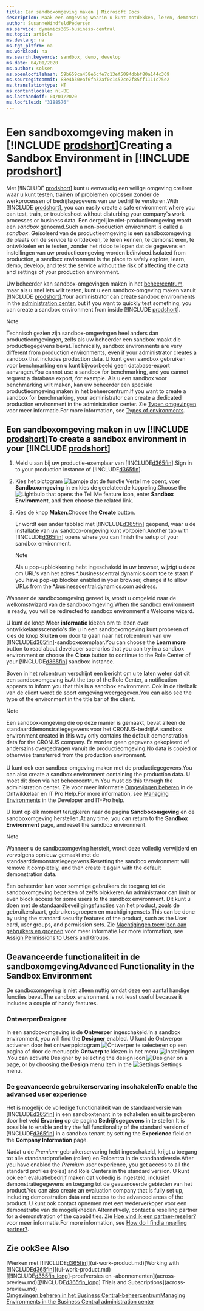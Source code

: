 ```yaml
---
title: Een sandboxomgeving maken | Microsoft Docs
description: Maak een omgeving waarin u kunt ontdekken, leren, demonstreren, ontwikkelen en testen.
author: SusanneWindfeldPedersen
ms.service: dynamics365-business-central
ms.topic: article
ms.devlang: na
ms.tgt_pltfrm: na
ms.workload: na
ms.search.keywords: sandbox, demo, develop
ms.date: 04/01/2020
ms.author: solsen
ms.openlocfilehash: 59b659ca458e6cfe7c13ef5094dbbf80a144c369
ms.sourcegitcommit: 88e4b30eaf6fa32af0c1452ce2f85ff1111c75e2
ms.translationtype: HT
ms.contentlocale: nl-BE
ms.lasthandoff: 04/01/2020
ms.locfileid: "3188576"
---
```

# <a name="creating-a-sandbox-environment-in-prodshort"></a><span data-ttu-id="339c4-103">Een sandboxomgeving maken in [!INCLUDE [prodshort](includes/prodshort.md)]</span><span class="sxs-lookup"><span data-stu-id="339c4-103">Creating a Sandbox Environment in [!INCLUDE [prodshort](includes/prodshort.md)]</span></span>

<span data-ttu-id="339c4-104">Met [!INCLUDE [prodshort](includes/prodshort.md)] kunt u eenvoudig een veilige omgeving creëren waar u kunt testen, trainen of problemen oplossen zonder de werkprocessen of bedrijfsgegevens van uw bedrijf te verstoren.</span><span class="sxs-lookup"><span data-stu-id="339c4-104">With [!INCLUDE [prodshort](includes/prodshort.md)], you can easily create a safe environment where you can test, train, or troubleshoot without disturbing your company's work processes or business data.</span></span> <span data-ttu-id="339c4-105">Een dergelijke niet-productieomgeving wordt een *sandbox* genoemd.</span><span class="sxs-lookup"><span data-stu-id="339c4-105">Such a non-production environment is called a *sandbox*.</span></span> <span data-ttu-id="339c4-106">Geïsoleerd van de productieomgeving is een sandboxomgeving de plaats om de service te ontdekken, te leren kennen, te demonstreren, te ontwikkelen en te testen, zonder het risico te lopen dat de gegevens en instellingen van uw productieomgeving worden beïnvloed.</span><span class="sxs-lookup"><span data-stu-id="339c4-106">Isolated from production, a sandbox environment is the place to safely explore, learn, demo, develop, and test the service without the risk of affecting the data and settings of your production environment.</span></span>  

<span data-ttu-id="339c4-107">Uw beheerder kan sandbox-omgevingen maken in het [beheercentrum](/dynamics365/business-central/dev-itpro/administration/tenant-admin-center-environments?toc=/dynamics365/business-central/toc.json), maar als u snel iets wilt testen, kunt u een sandbox-omgeving maken vanuit [!INCLUDE [prodshort](includes/prodshort.md)].</span><span class="sxs-lookup"><span data-stu-id="339c4-107">Your administrator can create sandbox environments in the [administration center](/dynamics365/business-central/dev-itpro/administration/tenant-admin-center-environments?toc=/dynamics365/business-central/toc.json), but if you want to quickly test something, you can create a sandbox environment from inside [!INCLUDE [prodshort](includes/prodshort.md)].</span></span>  

> [!NOTE]
> <span data-ttu-id="339c4-108">Technisch gezien zijn sandbox-omgevingen heel anders dan productieomgevingen, zelfs als uw beheerder een sandbox maakt die productiegegevens bevat.</span><span class="sxs-lookup"><span data-stu-id="339c4-108">Technically, sandbox environments are very different from production environments, even if your administrator creates a sandbox that includes production data.</span></span> <span data-ttu-id="339c4-109">U kunt geen sandbox gebruiken voor benchmarking en u kunt bijvoorbeeld geen database-export aanvragen.</span><span class="sxs-lookup"><span data-stu-id="339c4-109">You cannot use a sandbox for benchmarking, and you cannot request a database export, for example.</span></span> <span data-ttu-id="339c4-110">Als u een sandbox voor benchmarking wilt maken, kan uw beheerder een speciale productieomgeving maken in het beheercentrum.</span><span class="sxs-lookup"><span data-stu-id="339c4-110">If you want to create a sandbox for benchmarking, your administrator can create a dedicated production environment in the administration center.</span></span> <span data-ttu-id="339c4-111">Zie [Typen omgevingen](/dynamics365/business-central/dev-itpro/administration/tenant-admin-center-environments#types-of-environments) voor meer informatie.</span><span class="sxs-lookup"><span data-stu-id="339c4-111">For more information, see [Types of environments](/dynamics365/business-central/dev-itpro/administration/tenant-admin-center-environments#types-of-environments).</span></span>

## <a name="to-create-a-sandbox-environment-in-your-prodshort"></a><span data-ttu-id="339c4-112">Een sandboxomgeving maken in uw [!INCLUDE [prodshort](includes/prodshort.md)]</span><span class="sxs-lookup"><span data-stu-id="339c4-112">To create a sandbox environment in your [!INCLUDE [prodshort](includes/prodshort.md)]</span></span>

1. <span data-ttu-id="339c4-113">Meld u aan bij uw productie-exemplaar van [!INCLUDE[d365fin](includes/d365fin_md.md)].</span><span class="sxs-lookup"><span data-stu-id="339c4-113">Sign in to your production instance of [!INCLUDE[d365fin](includes/d365fin_md.md)].</span></span>

2. <span data-ttu-id="339c4-114">Kies het pictogram ![Lampje dat de functie Vertel me opent](media/ui-search/search_small.png "Vertel me wat u wilt doen"), voer **Sandboxomgeving** in en kies de gerelateerde koppeling.</span><span class="sxs-lookup"><span data-stu-id="339c4-114">Choose the ![Lightbulb that opens the Tell Me feature](media/ui-search/search_small.png "Tell me what you want to do") icon, enter **Sandbox Environment**, and then choose the related link.</span></span>
    <!-- ![Sandbox Environment Setup](./media/across-sandbox/sandbox-environment-setup.png) -->
3. <span data-ttu-id="339c4-115">Kies de knop **Maken**.</span><span class="sxs-lookup"><span data-stu-id="339c4-115">Choose the **Create** button.</span></span>  

    <span data-ttu-id="339c4-116">Er wordt een ander tabblad met [!INCLUDE[d365fin](includes/d365fin_md.md)] geopend, waar u de installatie van uw sandbox-omgeving kunt voltooien.</span><span class="sxs-lookup"><span data-stu-id="339c4-116">Another tab with [!INCLUDE[d365fin](includes/d365fin_md.md)] opens where you can finish the setup of your sandbox environment.</span></span>

    > [!NOTE]  
    >  <span data-ttu-id="339c4-117">Als u pop-upblokkering hebt ingeschakeld in uw browser, wijzigt u deze om URL's van het adres \*.businesscentral.dynamics.com toe te staan.</span><span class="sxs-lookup"><span data-stu-id="339c4-117">If you have pop-up blocker enabled in your browser, change it to allow URLs from the \*.businesscentral.dynamics.com address.</span></span>

<span data-ttu-id="339c4-118">Wanneer de sandboxomgeving gereed is, wordt u omgeleid naar de welkomstwizard van de sandboxomgeving.</span><span class="sxs-lookup"><span data-stu-id="339c4-118">When the sandbox environment is ready, you will be redirected to sandbox environment's Welcome wizard.</span></span>
<!-- ![Sandbox Welcome Wizard](./media/across-sandbox/sandbox-wizard.png) -->

<span data-ttu-id="339c4-119">U kunt de knop **Meer informatie** kiezen om te lezen over ontwikkelaarsscenario's die u in een sandboxomgeving kunt proberen of kies de knop **Sluiten** om door te gaan naar het rolcentrum van uw [!INCLUDE[d365fin](includes/d365fin_md.md)]-sandboxexemplaar.</span><span class="sxs-lookup"><span data-stu-id="339c4-119">You can choose the **Learn more** button to read about developer scenarios that you can try in a sandbox environment or choose the **Close** button to continue to the Role Center of your [!INCLUDE[d365fin](includes/d365fin_md.md)] sandbox instance.</span></span>

<span data-ttu-id="339c4-120">Boven in het rolcentrum verschijnt een bericht om u te laten weten dat dit een sandboxomgeving is.</span><span class="sxs-lookup"><span data-stu-id="339c4-120">At the top of the Role Center, a notification appears to inform you that this is a sandbox environment.</span></span> <span data-ttu-id="339c4-121">Ook in de titelbalk van de client wordt de soort omgeving weergegeven.</span><span class="sxs-lookup"><span data-stu-id="339c4-121">You can also see the type of the environment in the title bar of the client.</span></span>
    <!-- ![Sandbox RoleCenter Notification](./media/across-sandbox/sandbox-rolecenter-notification.png) -->

> [!NOTE]
> <span data-ttu-id="339c4-122">Een sandbox-omgeving die op deze manier is gemaakt, bevat alleen de standaarddemonstratiegegevens voor het CRONUS-bedrijf.</span><span class="sxs-lookup"><span data-stu-id="339c4-122">A sandbox environment created in this way only contains the default demonstration data for the CRONUS company.</span></span> <span data-ttu-id="339c4-123">Er worden geen gegevens gekopieerd of anderszins overgedragen vanuit de productieomgeving.</span><span class="sxs-lookup"><span data-stu-id="339c4-123">No data is copied or otherwise transferred from the production environment.</span></span><br /><br />
> <span data-ttu-id="339c4-124">U kunt ook een sandbox-omgeving maken met de productiegegevens.</span><span class="sxs-lookup"><span data-stu-id="339c4-124">You can also create a sandbox environment containing the production data.</span></span> <span data-ttu-id="339c4-125">U moet dit doen via het beheercentrum.</span><span class="sxs-lookup"><span data-stu-id="339c4-125">You must do this through the administration center.</span></span> <span data-ttu-id="339c4-126">Zie voor meer informatie [Omgevingen beheren](/dynamics365/business-central/dev-itpro/administration/tenant-admin-center-environments) in de Ontwikkelaar en IT Pro Help.</span><span class="sxs-lookup"><span data-stu-id="339c4-126">For more information, see [Managing Environments](/dynamics365/business-central/dev-itpro/administration/tenant-admin-center-environments) in the Developer and IT-Pro help.</span></span>

<span data-ttu-id="339c4-127">U kunt op elk moment terugkeren naar de pagina **Sandboxomgeving** en de sandboxomgeving herstellen.</span><span class="sxs-lookup"><span data-stu-id="339c4-127">At any time, you can return to the **Sandbox Environment** page, and reset the sandbox environment.</span></span>

> [!NOTE]  
> <span data-ttu-id="339c4-128">Wanneer u de sandboxomgeving herstelt, wordt deze volledig verwijderd en vervolgens opnieuw gemaakt met de standaarddemonstratiegegevens.</span><span class="sxs-lookup"><span data-stu-id="339c4-128">Resetting the sandbox environment will remove it completely, and then create it again with the default demonstration data.</span></span>  

<!--To switch between your production and sandbox environments, you can use the Business Central app launcher.
    ![Sandbox Dynamics365 Menu](./media/across-sandbox/sandbox-dynamics365-menu.png) -->

<span data-ttu-id="339c4-129">Een beheerder kan voor sommige gebruikers de toegang tot de sandboxomgeving beperken of zelfs blokkeren.</span><span class="sxs-lookup"><span data-stu-id="339c4-129">An administrator can limit or even block access for some users to the sandbox environment.</span></span> <span data-ttu-id="339c4-130">Dit kunt u doen met de standaardbeveiligingsfuncties van het product, zoals de gebruikerskaart, gebruikersgroepen en machtigingensets.</span><span class="sxs-lookup"><span data-stu-id="339c4-130">This can be done by using the standard security features of the product, such as the User card, user groups, and permission sets.</span></span> <span data-ttu-id="339c4-131">Zie [Machtigingen toewijzen aan gebruikers en groepen](ui-define-granular-permissions.md) voor meer informatie.</span><span class="sxs-lookup"><span data-stu-id="339c4-131">For more information, see [Assign Permissions to Users and Groups](ui-define-granular-permissions.md).</span></span>  

<!-- ![Sandbox Permission Sets](./media/across-sandbox/sandbox-permission-sets.png) -->

## <a name="advanced-functionality-in-the-sandbox-environment"></a><span data-ttu-id="339c4-132">Geavanceerde functionaliteit in de sandboxomgeving</span><span class="sxs-lookup"><span data-stu-id="339c4-132">Advanced Functionality in the Sandbox Environment</span></span>

<span data-ttu-id="339c4-133">De sandboxomgeving is niet alleen nuttig omdat deze een aantal handige functies bevat.</span><span class="sxs-lookup"><span data-stu-id="339c4-133">The sandbox environment is not least useful because it includes a couple of handy features.</span></span>

### <a name="designer"></a><span data-ttu-id="339c4-134">Ontwerper</span><span class="sxs-lookup"><span data-stu-id="339c4-134">Designer</span></span>

<span data-ttu-id="339c4-135">In een sandboxomgeving is de **Ontwerper** ingeschakeld.</span><span class="sxs-lookup"><span data-stu-id="339c4-135">In a sandbox environment, you will find the **Designer** enabled.</span></span> <span data-ttu-id="339c4-136">U kunt de Ontwerper activeren door het ontwerppictogram ![Ontwerper](./media/across-sandbox/sandbox-inclient-design-icon.png) te selecteren op een pagina of door de menuoptie **Ontwerp** te kiezen in het menu ![Instellingen](media/ui-experience/settings_icon_small.png).</span><span class="sxs-lookup"><span data-stu-id="339c4-136">You can activate Designer by selecting the design icon ![Designer](./media/across-sandbox/sandbox-inclient-design-icon.png) on a page, or by choosing the **Design** menu item in the ![Settings](media/ui-experience/settings_icon_small.png) Settings menu.</span></span>

<!-- ![In-client Designer](./media/across-sandbox/sandbox-inclient-designer.png) -->

### <a name="to-enable-the-advanced-user-experience"></a><span data-ttu-id="339c4-137">De geavanceerde gebruikerservaring inschakelen</span><span class="sxs-lookup"><span data-stu-id="339c4-137">To enable the advanced user experience</span></span>
<span data-ttu-id="339c4-138">Het is mogelijk de volledige functionaliteit van de standaardversie van [!INCLUDE[d365fin](includes/d365fin_md.md)] in een sandboxtenant in te schakelen en uit te proberen door het veld **Ervaring** op de pagina **Bedrijfsgegevens** in te stellen.</span><span class="sxs-lookup"><span data-stu-id="339c4-138">It is possible to enable and try the full functionality of the standard version of [!INCLUDE[d365fin](includes/d365fin_md.md)] in a sandbox tenant by setting the **Experience** field on the **Company Information** page.</span></span>

<!-- ![Sandbox Environment Advanced](./media/across-sandbox/sandbox-advanced.png) -->

<!-- ![Sandbox Production](./media/across-sandbox/sandbox-production.png) -->

<span data-ttu-id="339c4-139">Nadat u de *Premium*-gebruikerservaring hebt ingeschakeld, krijgt u toegang tot alle standaardprofielen (rollen) en Rolcentra in de standaardversie.</span><span class="sxs-lookup"><span data-stu-id="339c4-139">After you have enabled the *Premium* user experience, you get access to all the standard profiles (roles) and Role Centers in the standard version.</span></span> <span data-ttu-id="339c4-140">U kunt ook een evaluatiebedrijf maken dat volledig is ingesteld, inclusief demonstratiegegevens en toegang tot de geavanceerde gebieden van het product.</span><span class="sxs-lookup"><span data-stu-id="339c4-140">You can also create an evaluation company that is fully set up, including demonstration data and access to the advanced areas of the product.</span></span> <span data-ttu-id="339c4-141">U kunt ook contact opnemen met een wederverkoper voor een demonstratie van de mogelijkheden.</span><span class="sxs-lookup"><span data-stu-id="339c4-141">Alternatively, contact a reselling partner for a demonstration of the capabilities.</span></span> <span data-ttu-id="339c4-142">Zie [Hoe vind ik een partner-reseller?](across-faq.md#findpartner) voor meer informatie.</span><span class="sxs-lookup"><span data-stu-id="339c4-142">For more information, see [How do I find a reselling partner?](across-faq.md#findpartner).</span></span>  

<!-- ![Sandbox New Company](./media/across-sandbox/sandbox-newcompany.png) -->

## <a name="see-also"></a><span data-ttu-id="339c4-143">Zie ook</span><span class="sxs-lookup"><span data-stu-id="339c4-143">See Also</span></span>

<span data-ttu-id="339c4-144">[Werken met [!INCLUDE[d365fin](includes/d365fin_md.md)]](ui-work-product.md)</span><span class="sxs-lookup"><span data-stu-id="339c4-144">[Working with [!INCLUDE[d365fin](includes/d365fin_md.md)]](ui-work-product.md)</span></span>  
<span data-ttu-id="339c4-145">[[!INCLUDE[d365fin_long](includes/d365fin_long_md.md)]-proefversies en -abonnementen](across-preview.md)</span><span class="sxs-lookup"><span data-stu-id="339c4-145">[[!INCLUDE[d365fin_long](includes/d365fin_long_md.md)] Trials and Subscriptions](across-preview.md)</span></span>  
[<span data-ttu-id="339c4-146">Omgevingen beheren in het Business Central-beheercentrum</span><span class="sxs-lookup"><span data-stu-id="339c4-146">Managing Environments in the Business Central administration center</span></span>](/dynamics365/business-central/dev-itpro/administration/tenant-admin-center-environments)  

